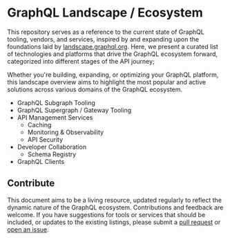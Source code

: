 # GraphQL Landscape / Ecosystem

This repository serves as a reference to the current state of GraphQL tooling, vendors, and services, inspired by and expanding upon the foundations laid by [landscape.graphql.org](https://landscape.graphql.org). Here, we present a curated list of technologies and platforms that drive the GraphQL ecosystem forward, categorized into different stages of the API journey; 

Whether you're building, expanding, or optimizing your GraphQL platform, this landscape overview aims to highlight the most popular and active solutions across various domains of the GraphQL ecosystem.

- GraphQL Subgraph Tooling
- GraphQL Supergraph / Gateway Tooling
- API Management Services
    - Caching
    - Monitoring & Observability
    - API Security
- Developer Collaboration
    - Schema Registry
- GraphQL Clients

## Contribute

This document aims to be a living resource, updated regularly to reflect the dynamic nature of the GraphQL ecosystem. Contributions and feedback are welcome. If you have suggestions for tools or services that should be included, or updates to the existing listings, please submit a [pull request](https://github.com/hasura/graphql-landscape/pulls) or [open an issue](https://github.com/hasura/graphql-landscape/issues/new).

